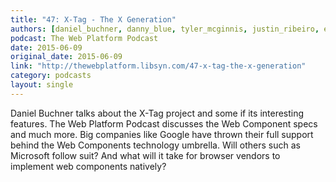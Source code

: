 ```yaml
---
title: "47: X-Tag - The X Generation"
authors: [daniel_buchner, danny_blue, tyler_mcginnis, justin_ribeiro, erik_isaksen ]
podcast: The Web Platform Podcast
date: 2015-06-09
original_date: 2015-06-09
link: "http://thewebplatform.libsyn.com/47-x-tag-the-x-generation"
category: podcasts
layout: single
---
```


Daniel Buchner talks about the X-Tag project and some if its interesting features. The Web Platform Podcast discusses
the Web Component specs and much more. Big companies like Google have thrown their full support behind the Web
Components technology umbrella. Will others such as Microsoft follow suit? And what will it take for browser vendors to
implement web components natively?
